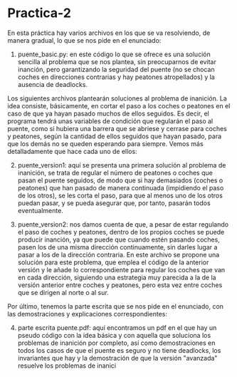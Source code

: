 # Practica-2
En esta práctica hay varios archivos en los que se va resolviendo, de manera gradual, lo que se nos pide en el enunciado:

1. puente_basic.py: en este código lo que se ofrece es una solución sencilla al problema que se nos plantea, sin preocuparnos de evitar inanción, pero 
garantizando la seguridad del puente (no se chocan coches en direcciones contrarias y hay peatones atropellados) y la ausencia de deadlocks.

Los siguientes archivos plantearán soluciones al problema de inanición. La idea consiste, básicamente, en cortar el paso a los coches o peatones en el
caso de que ya hayan pasado muchos de ellos seguidos. Es decir, el programa tendrá unas variables de condición que regularán el paso al puente, como
si hubiera una barrera que se abriese y cerrase para coches y peatones, según la cantidad de ellos seguidos que hayan pasado, para que los demás no se 
queden esperando para siempre. Vemos más detalladamente que hace cada uno de ellos:

2. puente_version1: aquí se presenta una primera solución al problema de inanición, se trata de regular el número de peatones o coches que pasan el puente 
seguidos, de modo que si hay demasiados (coches o peatones) que han pasado de manera continuada (impidiendo el paso de los otros), se les corta el paso, 
para que al menos uno de los otros puedan pasar, y se pueda asegurar que, por tanto, pasarán todos eventualmente.

3. puente_version2: nos damos cuenta de que, a pesar de estar regulando el paso de coches y peatones, dentro de los propios coches se puede producir 
inanción, ya que puede que cuando estén pasando coches, pasen los de una misma dirección continuamente, sin darles lugar a pasar a los de la dirección 
contraria. En este archivo se propone una solución para este problema, que emplea el código de la anterior versión y le añade lo correspondiente para
regular los coches que van en cada dirección, siguiendo una estrategia muy parecida a la de la versión anterior entre coches y peatones, pero esta vez
entre coches que se dirigen al norte o al sur.

Por último, tenemos la parte escrita que se nos pide en el enunciado, con las demostraciones y explicaciones correspondientes:

4. parte escrita puente.pdf: aquí encontramos un pdf en el que hay un pseudo código con la idea básica y con aquella que soluciona los problemas de
inanición por completo, así como demostraciones en todos los casos de que el puente es seguro y no tiene deadlocks, los invariantes que hay y la 
demostración de que la versión "avanzada" resuelve los problemas de inanici

